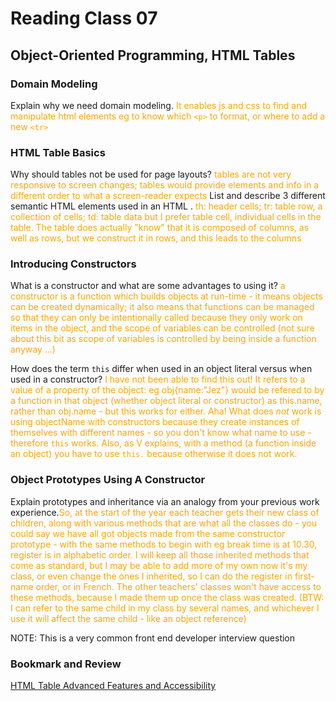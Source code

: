 # Reading Class 07

## Object-Oriented Programming, HTML Tables

### Domain Modeling

Explain why we need domain modeling. <span style="color:orange"> It enables js and css to find and manipulate html elements eg to know which `<p>` to format, or where to add a new `<tr>` </span>

### HTML Table Basics

Why should tables not be used for page layouts? <span style="color:orange"> tables are not very responsive to screen changes; tables would provide elements and info in a different order to what a screen-reader expects</span>
List and describe 3 different semantic HTML elements used in an HTML <table>. <span style="color:orange">th: header cells; tr: table row, a collection of cells; td: table data but I prefer table cell, individual cells in the table. The table does actually "know" that it is composed of columns, as well as rows, but we construct it in rows, and this leads to the columns</span>

### Introducing Constructors

What is a constructor and what are some advantages to using it? <span style="color:orange"> a constructor is a function which builds objects at run-time - it means objects can be created dynamically; it also means that functions can be managed so that they can only be intentionally called because they only work on items in the object, and the scope of variables can be controlled (not sure about this bit as scope of variables is controlled by being inside a function anyway ...)</span>

How does the term `this` differ when used in an object literal versus when used in a constructor? <span style="color:orange">I have not been able to find this out! It refers to a value of a property of the object: eg obj{name:"Jez"} would be refered to by a function in that object (whether object literal or constructor) as this.name, rather than obj.name - but this works for either. Aha! What does _not_ work is using objectName with constructors because they create instances of themselves with different names - so you don't know what name to use - therefore `this` works. Also, as V explains, with a method (a function inside an object) you have to use `this.` because otherwise it does not work.</span>

### Object Prototypes Using A Constructor

Explain prototypes and inheritance via an analogy from your previous work experience.<span style="color:orange">So, at the start of the year each teacher gets their new class of children, along with various methods that are what all the classes do - you could say we have all got objects made from the same constructor prototype - with the same methods to begin with eg break time is at 10.30, register is in alphabetic order. I will keep all those inherited methods that come as standard, but I may be able to add more of my own now it's my class, or even change the ones I inherited, so I can do the register in first-name order, or in French. The other teachers' classes won't have access to these methods, because I made them up once the class was created. (BTW: I can refer to the same child in my class by several names, and whichever I use it will affect the same child - like an object reference)

NOTE: This is a very common front end developer interview question

### Bookmark and Review

<a href="https://developer.mozilla.org/en-US/docs/Learn/HTML/Tables/Advanced">HTML Table Advanced Features and Accessibility<a>
